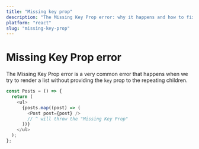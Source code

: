 ```yaml
---
title: "Missing key prop"
description: "The Missing Key Prop error: why it happens and how to fix it"
platform: "react"
slug: "missing-key-prop"
---
```


# Missing Key Prop error

The Missing Key Prop error is a very common error that happens when we try to render a list without providing the `key` prop to the repeating children.

```javascript
const Posts = () => {
  return (
    <ul>
      {posts.map((post) => (
        <Post post={post} />
        // ^ will throw the "Missing Key Prop"
      ))}
    </ul>
  );
};
```
